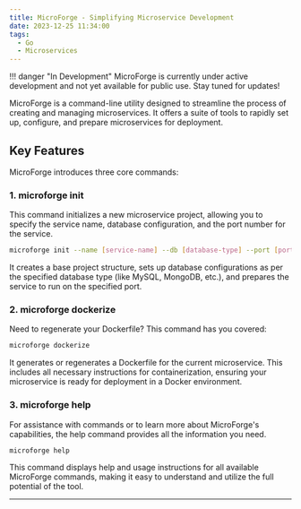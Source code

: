 ```yaml
---
title: MicroForge - Simplifying Microservice Development
date: 2023-12-25 11:34:00
tags:
  - Go
  - Microservices
---
```

!!! danger "In Development"
    MicroForge is currently under active development and not yet available for public use. Stay tuned for updates!

MicroForge is a command-line utility designed to streamline the process of creating and managing microservices. It offers a suite of tools to rapidly set up, configure, and prepare microservices for deployment.

## Key Features

MicroForge introduces three core commands:

### 1. microforge init

This command initializes a new microservice project, allowing you to specify the service name, database configuration, and the port number for the service.

```bash
microforge init --name [service-name] --db [database-type] --port [port-number]
```

It creates a base project structure, sets up database configurations as per the specified database type (like MySQL, MongoDB, etc.), and prepares the service to run on the specified port.

### 2. microforge dockerize

Need to regenerate your Dockerfile? This command has you covered:

```bash
microforge dockerize
```

It generates or regenerates a Dockerfile for the current microservice. This includes all necessary instructions for containerization, ensuring your microservice is ready for deployment in a Docker environment.

### 3. microforge help

For assistance with commands or to learn more about MicroForge's capabilities, the help command provides all the information you need.

```bash
microforge help
```

This command displays help and usage instructions for all available MicroForge commands, making it easy to understand and utilize the full potential of the tool.

---
